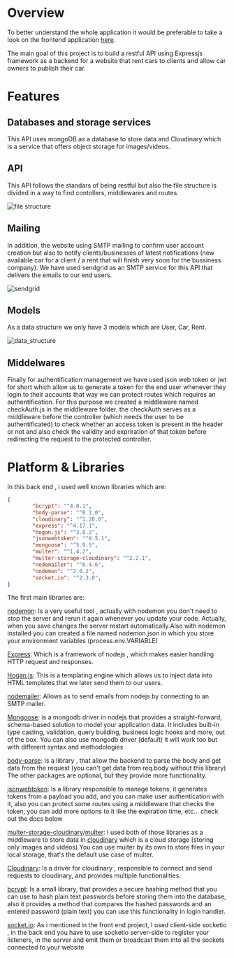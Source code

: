 # Overview 
To better understand the whole application it would be preferable to take a look on the frontend application [here](https://www.amirghedira.com/project/Karyatn%20Frontend/Angular/60d747d2d7e12a0017340e6f).

The main goal of this project is to build a restful API using Expressjs framework as a backend for a website that rent cars to clients and allow car owners to publish their car.

# Features 

## Databases and storage services
This API uses mongoDB as a database to store data and Cloudinary which is a service that offers object storage for images/videos.

## API
This API follows the standars of being restful but also the file structure is divided in a way to find contollers, middlewares and routes.

![file structure](https://amirplatform.s3.eu-central-1.amazonaws.com/project/1668251767566-Screenshot%202022-11-12%20at%2012.15.52.png)
## Mailing
In addition, the website using SMTP mailing to confirm user account creation but also to notify clients/businesses of latest notifications (new available car for a client / a rent that will finish very soon for the bussiness company).
We have used sendgrid as an SMTP service for this API that delivers the emails to our end users.

![sendgrid](https://amirplatform.s3.eu-central-1.amazonaws.com/project/1668251998306-Screenshot%202022-11-12%20at%2012.19.22.png)

## Models
As a data structure we only have 3 models which are User, Car, Rent.

![data_structure](https://amirplatform.s3.eu-central-1.amazonaws.com/project/1668252166670-Screenshot%202022-11-12%20at%2012.22.36.png)

## Middelwares

Finally for authentification management we have used json web token or jwt for short which allow us to generate a token for the end user whenever they login to their accounts that way we can protect routes which requires an authentification. For this purpose we created a middleware named checkAuth.js in the middleware folder. the checkAuth serves as a middleware before the controller (which needs the user to be authentificated) to check whether an access token is present in the header or not and also check the validity and expriration of that token before redirecting the request to the protected controller.


# Platform & Libraries 
 In this back end , i used well known libraries which are:
```json
{
        "bcrypt": "^4.0.1",
        "body-parse": "^0.1.0",
        "cloudinary": "^1.20.0",
        "express": "^4.17.1",
        "hogan.js": "^3.0.2",
        "jsonwebtoken": "^8.5.1",
        "mongoose": "^5.9.5",
        "multer": "^1.4.2",
        "multer-storage-cloudinary": "^2.2.1",
        "nodemailer": "^6.4.6",
        "nodemon": "^2.0.2",
        "socket.io": "^2.3.0",
}
```
The first main libraries are:

[nodemon]([https://www.npmjs.com/package/nodemon](https://www.npmjs.com/package/nodemon)):
Is a very useful tool , actually with nodemon you don't need to stop the server and rerun it again whenever you update your code. Actually, when you save changes the server restart automatically.Also with nodemon installed you can created a file named nodemon.json in which you store your environment variables (process.env.VARIABLE)

[Express](https://www.npmjs.com/package/express):
Which is a framework of nodejs , which makes easier handling HTTP request and responses.

[Hogan.js](https://www.npmjs.com/package/hogan.js/v/3.0.2):
This is a templating engine which allows us to inject data into HTML templates that we later send them to our users.

[nodemailer](https://www.npmjs.com/package/nodemailer):
Allows as to send emails from nodejs by connecting to an SMTP mailer.

[Mongoose]([https://www.npmjs.com/package/mongoose](https://www.npmjs.com/package/mongoose)): 
is a mongodb driver in nodejs that provides a straight-forward, schema-based solution to model your application data. It includes built-in type casting, validation, query building, business logic hooks and more, out of the box.
You can also use mongodb driver (default) it will work too but with different syntax and methodologies

[body-parse](https://www.npmjs.com/package/body-parser):
Is a library , that allow the backend to parse the body and get data from the request (you can't get data from req.body without this library)
The other packages are optional, but they provide more functionality.

[jsonwebtoken]([https://www.npmjs.com/package/jsonwebtoken](https://www.npmjs.com/package/jsonwebtoken)):
Is a library responsible to manage tokens, it generates tokens from a payload you add, and you can make user authentication
with it, also you can protect some routes using a middleware that checks the token, you can add more options to it like the expiration time, etc... check out the docs below


[multer-storage-cloudinary](https://www.npmjs.com/package/multer-storage-cloudinary)/[multer](https://www.npmjs.com/package/multer):
I used both of those libraries as a middleware to store data in [cloudinary]([https://cloudinary.com](https://cloudinary.com)) which is a cloud storage (storing only images and videos)
You can use multer by its own to store files in your local storage, that's the default use case of multer.

[Cloudinary](https://www.npmjs.com/package/cloudinary): 
Is a driver for cloudinary , responsible to connect and send requests to cloudinary, and provides multiple functionalities.

[bcrypt](https://www.npmjs.com/package/bcrypt):
Is a small library, that provides a secure hashing method that you can use to hash plain text passwords before storing them into the database, also it provides a method that compares the  hashed passwords and an entered password (plain text) 
you can use this functionality in login handler.

[socket.io](https://www.npmjs.com/package/socket.io):
As i mentioned in the front end project, I used client-side socketio , in the back end you have to use socketio server-side to register your listeners, in the server and emit them or broadcast them into all the sockets connected to your website